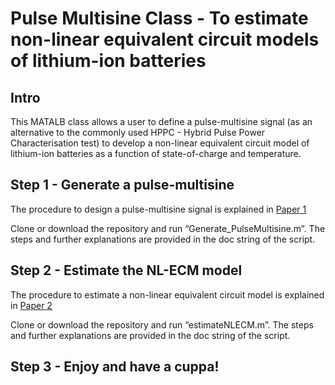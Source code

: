 # Pulse Multisine Class - To estimate non-linear equivalent circuit models of lithium-ion batteries


## Intro
This MATALB class allows a user to define a pulse-multisine signal (as an alternative to the commonly used HPPC - Hybrid Pulse Power Characterisation test) to develop a non-linear equivalent circuit model of lithium-ion batteries as a function of state-of-charge and temperature.

## Step 1 - Generate a pulse-multisine
The procedure to design a pulse-multisine signal is explained in [Paper 1]( https://www.sciencedirect.com/science/article/pii/S0378775316305511?casa_token=j3psTFsv61QAAAAA:R2WsiBDDyz6AVdILwqrGIv6TMKm21G8d2I-9FcbzAJIKShRsLEp6GjY1GGoNyTtQjsdxLVdmoQ)

Clone or download the repository and run “Generate_PulseMultisine.m”. The steps and further explanations are provided in the doc string of the script.

## Step 2 - Estimate the NL-ECM model
The procedure to estimate a non-linear equivalent circuit model is explained in [Paper 2]( https://www.sciencedirect.com/science/article/pii/S037877531630550X?casa_token=c9NRYDoaX00AAAAA:2hul3zvGP6A9JvKiHDUKTxpE_qjb5zY3guZ_UCpUYPcCHcYvDPN9_QiCHQB5wXYDhyfbNE8rew)

Clone or download the repository and run “estimateNLECM.m”. The steps and further explanations are provided in the doc string of the script.

## Step 3 - Enjoy and have a cuppa!
